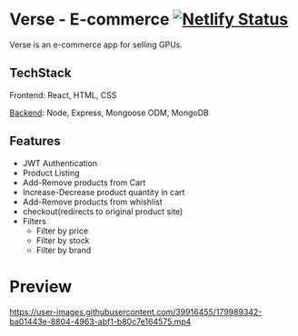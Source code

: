 # Verse - E-commerce [![Netlify Status](https://api.netlify.com/api/v1/badges/5cfd5b07-6e0d-4558-b985-7fc3febc3dab/deploy-status)](https://app.netlify.com/sites/gpuverse/deploys)

Verse is an e-commerce app for selling GPUs.

## TechStack

Frontend: React, HTML, CSS

[Backend](https://github.com/jugalkpatel/E-commerce/tree/development--backend): Node, Express, Mongoose ODM, MongoDB

## Features

- JWT Authentication
- Product Listing
- Add-Remove products from Cart
- Increase-Decrease product quantity in cart
- Add-Remove products from whishlist
- checkout(redirects to original product site)
- Filters
  - Filter by price
  - Filter by stock
  - Filter by brand

# Preview

https://user-images.githubusercontent.com/39916455/179989342-ba01443e-8804-4963-abf1-b80c7e164575.mp4

